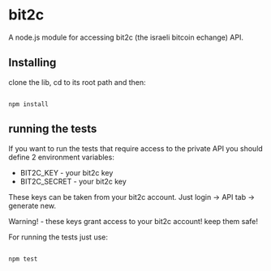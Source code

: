 # bit2c
A node.js module for accessing bit2c (the israeli bitcoin echange) API.

## Installing

clone the lib, cd to its root path and then:

<pre><code>
npm install
</code></pre>


## running the tests

If you want to run the tests that require access to the private API you should define 2 environment variables:
* BIT2C_KEY - your bit2c key
* BIT2C_SECRET - your bit2c key

These keys can be taken from your bit2c account. Just login -> API tab -> generate new.

Warning! - these keys grant access to your bit2c account! keep them safe!

For running the tests just use:
<pre><code>
npm test
</code></pre>

